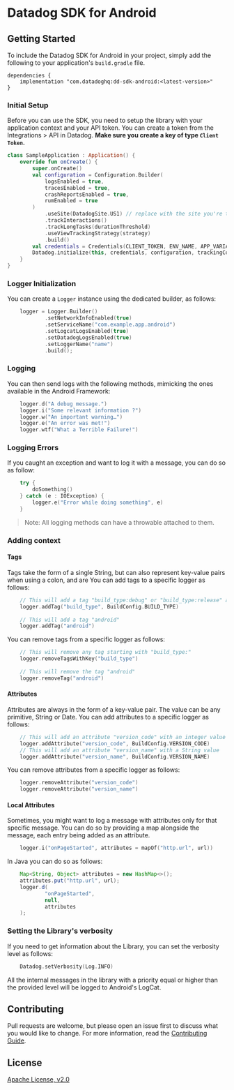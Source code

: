 # Datadog SDK for Android

## Getting Started 

To include the Datadog SDK for Android in your project, simply add the following
to your application's `build.gradle` file.

```
dependencies {
    implementation "com.datadoghq:dd-sdk-android:<latest-version>"
}
```

### Initial Setup

Before you can use the SDK, you need to setup the library with your application
context and your API token. You can create a token from the Integrations > API
in Datadog. **Make sure you create a key of type `Client Token`.**

```kotlin
class SampleApplication : Application() {
    override fun onCreate() {
        super.onCreate()
        val configuration = Configuration.Builder(
            logsEnabled = true,
            tracesEnabled = true,
            crashReportsEnabled = true,
            rumEnabled = true
        )
            .useSite(DatadogSite.US1) // replace with the site you're targeting (e.g.: US3, EU1, …)
            .trackInteractions()
            .trackLongTasks(durationThreshold)
            .useViewTrackingStrategy(strategy)
            .build()
        val credentials = Credentials(CLIENT_TOKEN, ENV_NAME, APP_VARIANT_NAME, APPLICATION_ID)
        Datadog.initialize(this, credentials, configuration, trackingConsent)
    }
}
```

### Logger Initialization

You can create a `Logger` instance using the dedicated builder, as follows:

```kotlin
    logger = Logger.Builder()
            .setNetworkInfoEnabled(true)
            .setServiceName("com.example.app.android")
            .setLogcatLogsEnabled(true)
            .setDatadogLogsEnabled(true)
            .setLoggerName("name")
            .build();
```

### Logging

You can then send logs with the following methods, mimicking the ones available
in the Android Framework: 

```kotlin
    logger.d("A debug message.")
    logger.i("Some relevant information ?")
    logger.w("An important warning…")
    logger.e("An error was met!")
    logger.wtf("What a Terrible Failure!")
```

### Logging Errors

If you caught an exception and want to log it with a message, you can do so as
follow:

```kotlin
    try {
        doSomething()
    } catch (e : IOException) {
        logger.e("Error while doing something", e)
    }
```

> Note: All logging methods can have a throwable attached to them.

### Adding context

#### Tags

Tags take the form of a single String, but can also represent key-value pairs when using a colon, and are 
You can add tags to a specific logger as follows: 

```kotlin
    // This will add a tag "build_type:debug" or "build_type:release" accordingly
    logger.addTag("build_type", BuildConfig.BUILD_TYPE)
    
    // This will add a tag "android"
    logger.addTag("android")
```

You can remove tags from a specific logger as follows: 

```kotlin
    // This will remove any tag starting with "build_type:"
    logger.removeTagsWithKey("build_type")
    
    // This will remove the tag "android"
    logger.removeTag("android")
``` 

#### Attributes

Attributes are always in the form of a key-value pair. The value can be any primitive, String or Date.
You can add attributes to a specific logger as follows:

```kotlin
    // This will add an attribute "version_code" with an integer value
    logger.addAttribute("version_code", BuildConfig.VERSION_CODE)
    // This will add an attribute "version_name" with a String value
    logger.addAttribute("version_name", BuildConfig.VERSION_NAME)
```

You can remove attributes from a specific logger as follows: 

```kotlin
    logger.removeAttribute("version_code")
    logger.removeAttribute("version_name")
``` 

#### Local Attributes

Sometimes, you might want to log a message with attributes only for that specific message. You can 
do so by providing a map alongside the message, each entry being added as an attribute.

```kotlin
    logger.i("onPageStarted", attributes = mapOf("http.url", url))
```

In Java you can do so as follows:
```java
    Map<String, Object> attributes = new HashMap<>();
    attributes.put("http.url", url);
    logger.d(
            "onPageStarted",
            null, 
            attributes
    );
```

### Setting the Library's verbosity

If you need to get information about the Library, you can set the verbosity
level as follows: 

```kotlin
    Datadog.setVerbosity(Log.INFO)
```

All the internal messages in the library with a priority equal or higher than
the provided level will be logged to Android's LogCat.

## Contributing

Pull requests are welcome, but please open an issue first to discuss what you
would like to change. For more information, read the 
[Contributing Guide](../CONTRIBUTING.md).

## License

[Apache License, v2.0](../LICENSE)
